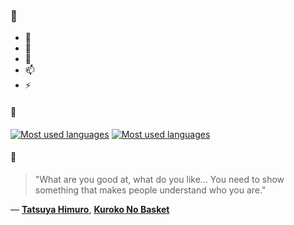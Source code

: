 ### 👋

- 🔭
- 🌱
- 💬
- 📫
- ⚡

#### 🧏

[![Most used languages](https://github-readme-stats-aynah.vercel.app/api/top-langs/?username=aynh&theme=solarized-dark&langs_count=6&layout=compact&hide_title=true)](https://github.com/anuraghazra/github-readme-stats#gh-dark-mode-only)
[![Most used languages](https://github-readme-stats-aynah.vercel.app/api/top-langs/?username=aynh&theme=solarized-light&langs_count=6&layout=compact&hide_title=true)](https://github.com/anuraghazra/github-readme-stats#gh-light-mode-only)

#### 💬

> "What are you good at, what do you like… You need to show something that makes people understand who you are."

&mdash; [**Tatsuya Himuro**](https://myanimelist.net/character.php?q=Tatsuya%20Himuro&cat=character), [**Kuroko No Basket**](https://myanimelist.net/search/all?q=Kuroko%20No%20Basket&cat=all)
